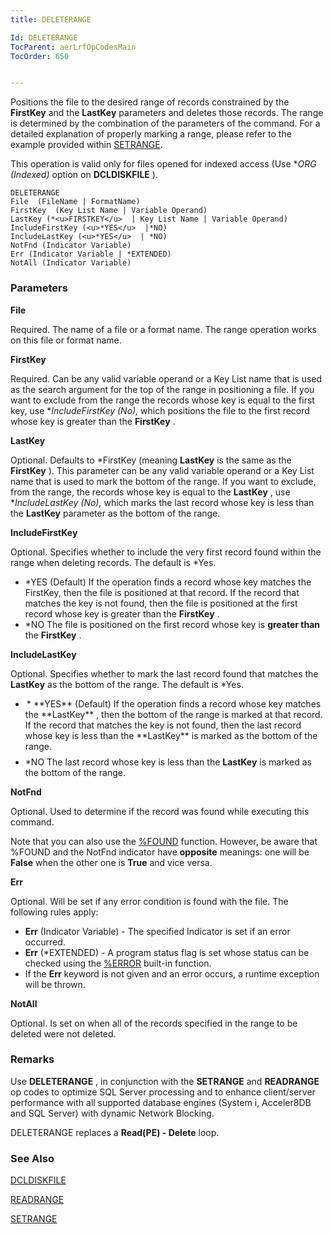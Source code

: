 ```yaml
---
title: DELETERANGE

Id: DELETERANGE
TocParent: aerLrfOpCodesMain
TocOrder: 650


---
```


Positions the file to the desired range of records constrained by the **FirstKey** and the **LastKey** parameters and deletes those records. The range is determined by the combination of the parameters of the command. For a detailed explanation of properly marking a range, please refer to the example provided within [SETRANGE](SETRANGE.html). 

This operation is valid only for files opened for indexed access (Use **ORG (*Indexed)** option on **DCLDISKFILE** ). 

```
DELETERANGE 
File  (FileName | FormatName) 
FirstKey  (Key List Name | Variable Operand) 
LastKey (*<u>FIRSTKEY</u>  | Key List Name | Variable Operand) 
IncludeFirstKey (<u>*YES</u>  |*NO) 
IncludeLastKey (<u>*YES</u>  | *NO) 
NotFnd (Indicator Variable) 
Err (Indicator Variable | *EXTENDED)
NotAll (Indicator Variable)
```

### Parameters

**File** 

Required. The name of a file or a format name. The range operation works on this file or format name.


**FirstKey** 

Required. Can be any valid variable operand or a Key List name that is used as the search argument for the top of the range in positioning a file. If you want to exclude from the range the records whose key is equal to the first key, use **IncludeFirstKey (*No),** which positions the file to the first record whose key is greater than the **FirstKey** .


**LastKey** 

Optional. Defaults to *FirstKey (meaning **LastKey** is the same as the **FirstKey** ). This parameter can be any valid variable operand or a Key List name that is used to mark the bottom of the range. If you want to exclude, from the range, the records whose key is equal to the **LastKey** , use **IncludeLastKey (*No),** which marks the last record whose key is less than the **LastKey** parameter as the bottom of the range.


**IncludeFirstKey** 

Optional. Specifies whether to include the very first record found within the range when deleting records. The default is *Yes. 

-  *YES (Default) If the operation finds a record whose key matches the FirstKey, then the file is positioned at that record. If the record that matches the key is not found, then the file is positioned at the first record whose key is greater than the **FirstKey** .
- *NO The file is positioned on the first record whose key is **greater than** the **FirstKey** .


**IncludeLastKey** 

Optional. Specifies whether to mark the last record found that matches the **LastKey** as the bottom of the range. The default is *Yes. 

- <p style="MARGIN-BOTTOM: 6pt; MARGIN-LEFT: 0px; TEXT-INDENT: 2px"> * **YES** (Default) If the operation finds a record whose key matches the **LastKey** , then the bottom of the range is marked at that record. If the record that matches the key is not found, then the last record whose key is less than the **LastKey** is marked as the bottom of the range.
- *NO The last record whose key is less than the **LastKey** is marked as the bottom of the range.


**NotFnd** 

Optional. Used to determine if the record was found while executing this command.


Note that you can also use the [%FOUND](FOUND_Function.html) function. However, be aware that %FOUND and the NotFnd indicator have **opposite** meanings: one will be **False** when the other one is **True** and vice versa.


**Err** 

Optional. Will be set if any error condition is found with the file. The following rules apply: 

- **Err** (Indicator Variable) - The specified Indicator is set if an error occurred.
- **Err** (*EXTENDED) - A program status flag is set whose status can be checked using the [%ERROR](ERROR_Function.html) built-in function.
- If the **Err** keyword is not given and an error occurs, a runtime exception will be thrown.


**NotAll** 

Optional. Is set on when all of the records specified in the range to be deleted were not deleted.


### Remarks
Use **DELETERANGE** , in conjunction with the **SETRANGE** and **READRANGE** op codes to optimize SQL Server processing and to enhance client/server performance with all supported database engines (System i, Acceler8DB and SQL Server) with dynamic Network Blocking. 

DELETERANGE replaces a **Read(PE) - Delete** loop.

### See Also
[DCLDISKFILE](DCLDISKFILE.html)

[READRANGE](READRANGE.html)

[SETRANGE](SETRANGE.html) 
